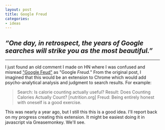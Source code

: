 ```yaml
---
layout: post
title: Google Freud
categories:
- ideas
---
```


## *“One day, in retrospect, the years of Google searches will strike you as the most beautiful.”*

---

I just found an old comment I made on HN where I was confused and misread ["Google Feud"](http://www.googlefeud.com) as "Google *Freud.*" From the original post, I imagined that this would be an extension to Chrome which would add psycho-analytical analysis and judgment to search results. For example:

> Search: Is calorie counting actually useful?
> Result: Does Counting Calories Actually Count? [nutrition.org]
> Freud: Being entirely honest with oneself is a good exercise.

This was nearly a year ago, but I still this this is a good idea. I'll report back on my progress creating this extension. It might be easiest doing it in javascript via Greasemonkey. We'll see.
